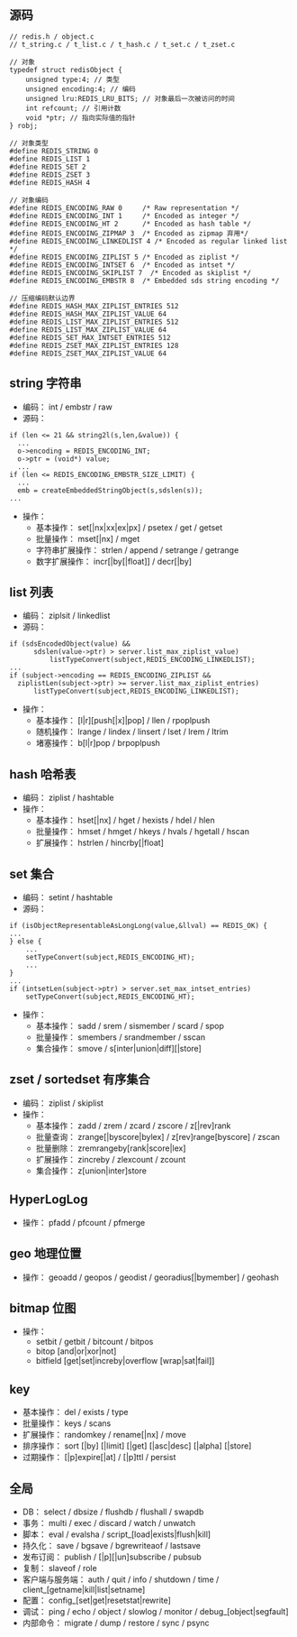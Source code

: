 ## 源码
```
// redis.h / object.c
// t_string.c / t_list.c / t_hash.c / t_set.c / t_zset.c

// 对象
typedef struct redisObject {
    unsigned type:4; // 类型
    unsigned encoding:4; // 编码
    unsigned lru:REDIS_LRU_BITS; // 对象最后一次被访问的时间
    int refcount; // 引用计数
    void *ptr; // 指向实际值的指针
} robj;

// 对象类型
#define REDIS_STRING 0
#define REDIS_LIST 1
#define REDIS_SET 2
#define REDIS_ZSET 3
#define REDIS_HASH 4

// 对象编码
#define REDIS_ENCODING_RAW 0     /* Raw representation */
#define REDIS_ENCODING_INT 1     /* Encoded as integer */
#define REDIS_ENCODING_HT 2      /* Encoded as hash table */
#define REDIS_ENCODING_ZIPMAP 3  /* Encoded as zipmap 弃用*/
#define REDIS_ENCODING_LINKEDLIST 4 /* Encoded as regular linked list */
#define REDIS_ENCODING_ZIPLIST 5 /* Encoded as ziplist */
#define REDIS_ENCODING_INTSET 6  /* Encoded as intset */
#define REDIS_ENCODING_SKIPLIST 7  /* Encoded as skiplist */
#define REDIS_ENCODING_EMBSTR 8  /* Embedded sds string encoding */

// 压缩编码默认边界
#define REDIS_HASH_MAX_ZIPLIST_ENTRIES 512
#define REDIS_HASH_MAX_ZIPLIST_VALUE 64
#define REDIS_LIST_MAX_ZIPLIST_ENTRIES 512
#define REDIS_LIST_MAX_ZIPLIST_VALUE 64
#define REDIS_SET_MAX_INTSET_ENTRIES 512
#define REDIS_ZSET_MAX_ZIPLIST_ENTRIES 128
#define REDIS_ZSET_MAX_ZIPLIST_VALUE 64

```

## string 字符串
  - 编码： int / embstr / raw
  - 源码：
  ```
  if (len <= 21 && string2l(s,len,&value)) {
    ...
    o->encoding = REDIS_ENCODING_INT;
    o->ptr = (void*) value;
    ...
  if (len <= REDIS_ENCODING_EMBSTR_SIZE_LIMIT) {
    ...
    emb = createEmbeddedStringObject(s,sdslen(s));
  ...

  ```
  - 操作：
    - 基本操作： set[|nx|xx|ex|px] / psetex / get / getset
    - 批量操作： mset[|nx] / mget
    - 字符串扩展操作： strlen / append / setrange / getrange
    - 数字扩展操作： incr[|by[|float]] / decr[|by]

## list 列表
  - 编码： ziplsit / linkedlist
  - 源码：
  ```
  if (sdsEncodedObject(value) &&
        sdslen(value->ptr) > server.list_max_ziplist_value)
            listTypeConvert(subject,REDIS_ENCODING_LINKEDLIST);
  ...
  if (subject->encoding == REDIS_ENCODING_ZIPLIST &&
    ziplistLen(subject->ptr) >= server.list_max_ziplist_entries)
        listTypeConvert(subject,REDIS_ENCODING_LINKEDLIST);
  ```
  - 操作：
    - 基本操作： [l|r][push[|x]|pop] / llen / rpoplpush
    - 随机操作： lrange / lindex / linsert / lset / lrem / ltrim
    - 堵塞操作： b[l|r]pop / brpoplpush

## hash 哈希表
  - 编码： ziplist / hashtable
  - 操作：
    - 基本操作： hset[|nx] / hget / hexists / hdel / hlen
    - 批量操作： hmset / hmget / hkeys / hvals / hgetall / hscan
    - 扩展操作： hstrlen / hincrby[|float]

## set 集合
  - 编码： setint / hashtable
  - 源码：
  ```
  if (isObjectRepresentableAsLongLong(value,&llval) == REDIS_OK) {
  ...
  } else {
      ...
      setTypeConvert(subject,REDIS_ENCODING_HT);
      ...
  }
  ...
  if (intsetLen(subject->ptr) > server.set_max_intset_entries)
      setTypeConvert(subject,REDIS_ENCODING_HT);
  ```
  - 操作：
    - 基本操作： sadd / srem / sismember / scard / spop
    - 批量操作： smembers / srandmember / sscan
    - 集合操作： smove / s[inter|union|diff][|store]

## zset / sortedset 有序集合
  - 编码： ziplist / skiplist
  - 操作：
    - 基本操作： zadd / zrem / zcard / zscore / z[|rev]rank
    - 批量查询： zrange[|byscore|bylex] / z[rev]range[byscore] / zscan
    - 批量删除： zremrangeby[rank|score|lex]
    - 扩展操作： zincreby / zlexcount / zcount
    - 集合操作： z[union|inter]store

## HyperLogLog
  - 操作： pfadd / pfcount / pfmerge

## geo 地理位置
  - 操作： geoadd / geopos / geodist / georadius[|bymember] / geohash

## bitmap 位图
  - 操作： 
    - setbit / getbit / bitcount / bitpos
    - bitop [and|or|xor|not]
    - bitfield [get|set|increby|overflow [wrap|sat|fail]]


## key
  - 基本操作： del / exists / type
  - 批量操作： keys / scans
  - 扩展操作： randomkey / rename[|nx] / move
  - 排序操作： sort [|by] [|limit] [|get] [|asc|desc] [|alpha] [|store]
  - 过期操作： [|p]expire[|at] / [|p]ttl / persist

## 全局
  - DB： select / dbsize / flushdb / flushall / swapdb
  - 事务： multi / exec / discard / watch / unwatch
  - 脚本： eval / evalsha / script_[load|exists|flush|kill]
  - 持久化： save / bgsave / bgrewriteaof / lastsave
  - 发布订阅： publish / [|p][|un]subscribe / pubsub
  - 复制： slaveof / role
  - 客户端与服务端： auth / quit / info / shutdown / time / client_[getname|kill|list|setname]
  - 配置： config_[set|get|resetstat|rewrite]
  - 调试： ping / echo / object / slowlog / monitor / debug_[object|segfault]
  - 内部命令： migrate / dump / restore / sync / psync

